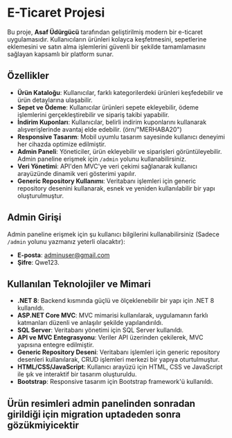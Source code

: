 # E-Ticaret Projesi

Bu proje, **Asaf Üdürgücü** tarafından geliştirilmiş modern bir e-ticaret uygulamasıdır. Kullanıcıların ürünleri kolayca keşfetmesini, sepetlerine eklemesini ve satın alma işlemlerini güvenli bir şekilde tamamlamasını sağlayan kapsamlı bir platform sunar.

## Özellikler

- **Ürün Kataloğu**: Kullanıcılar, farklı kategorilerdeki ürünleri keşfedebilir ve ürün detaylarına ulaşabilir.
- **Sepet ve Ödeme**: Kullanıcılar ürünleri sepete ekleyebilir, ödeme işlemlerini gerçekleştirebilir ve sipariş takibi yapabilir.
- **İndirim Kuponları**: Kullanıcılar, belirli indirim kuponlarını kullanarak alışverişlerinde avantaj elde edebilir. (örn/"MERHABA20")
- **Responsive Tasarım**: Mobil uyumlu tasarım sayesinde kullanıcı deneyimi her cihazda optimize edilmiştir.
- **Admin Paneli**: Yöneticiler, ürün ekleyebilir ve siparişleri görüntüleyebilir. Admin paneline erişmek için `/admin` yolunu kullanabilirsiniz.
- **Veri Yönetimi**: API'den MVC'ye veri çekimi sağlanarak kullanıcı arayüzünde dinamik veri gösterimi yapılır.
- **Generic Repository Kullanımı**: Veritabanı işlemleri için generic repository desenini kullanarak, esnek ve yeniden kullanılabilir bir yapı oluşturulmuştur.

## Admin Girişi

Admin paneline erişmek için şu kullanıcı bilgilerini kullanabilirsiniz (Sadece `/admin` yolunu yazmanız yeterli olacaktır):

- **E-posta**: adminuser@gmail.com
- **Şifre**: Qwe123.

## Kullanılan Teknolojiler ve Mimari

- **.NET 8**: Backend kısmında güçlü ve ölçeklenebilir bir yapı için .NET 8 kullanıldı.
- **ASP.NET Core MVC**: MVC mimarisi kullanılarak, uygulamanın farklı katmanları düzenli ve anlaşılır şekilde yapılandırıldı.
- **SQL Server**: Veritabanı yönetimi için SQL Server kullanıldı.
- **API ve MVC Entegrasyonu**: Veriler API üzerinden çekilerek, MVC yapısına entegre edilmiştir.
- **Generic Repository Deseni**: Veritabanı işlemleri için generic repository desenleri kullanılarak, CRUD işlemleri merkezi bir yapıya oturtulmuştur.
- **HTML/CSS/JavaScript**: Kullanıcı arayüzü için HTML, CSS ve JavaScript ile şık ve interaktif bir tasarım oluşturuldu.
- **Bootstrap**: Responsive tasarım için Bootstrap framework'ü kullanıldı.
## Ürün resimleri admin panelinden sonradan girildiği için migration uptadeden sonra gözükmiyicektir 
## 
